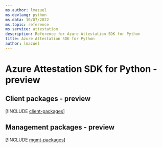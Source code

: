 ```yaml
---
ms.author: lmazuel
ms.devlang: python
ms.data: 10/07/2022
ms.topic: reference
ms.service: attestation
description: Reference for Azure Attestation SDK for Python
title: Azure Attestation SDK for Python
author: lmazuel
---
```

# Azure Attestation SDK for Python - preview

## Client packages - preview
[!INCLUDE [client-packages](attestation-client-index.md)]
## Management packages - preview
[!INCLUDE [mgmt-packages](attestation-mgmt-index.md)]
